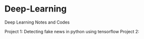 # Deep-Learning
Deep Learning Notes and Codes


Project 1: Detecting fake news in python using tensorflow
Project 2: 
